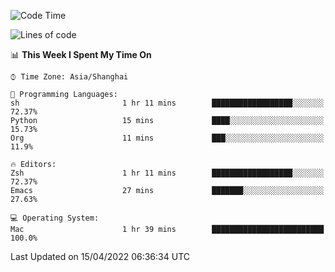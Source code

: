 <!--START_SECTION:waka-->
![Code Time](http://img.shields.io/badge/Code%20Time-695%20hrs%2056%20mins-blue)

![Lines of code](https://img.shields.io/badge/From%20Hello%20World%20I%27ve%20Written-22%20Thousand%20lines%20of%20code-blue)

📊 **This Week I Spent My Time On** 

```text
⌚︎ Time Zone: Asia/Shanghai

💬 Programming Languages: 
sh                       1 hr 11 mins        ██████████████████░░░░░░░   72.37% 
Python                   15 mins             ████░░░░░░░░░░░░░░░░░░░░░   15.73% 
Org                      11 mins             ███░░░░░░░░░░░░░░░░░░░░░░   11.9%

🔥 Editors: 
Zsh                      1 hr 11 mins        ██████████████████░░░░░░░   72.37% 
Emacs                    27 mins             ███████░░░░░░░░░░░░░░░░░░   27.63%

💻 Operating System: 
Mac                      1 hr 39 mins        █████████████████████████   100.0%

```


 Last Updated on 15/04/2022 06:36:34 UTC
<!--END_SECTION:waka-->
